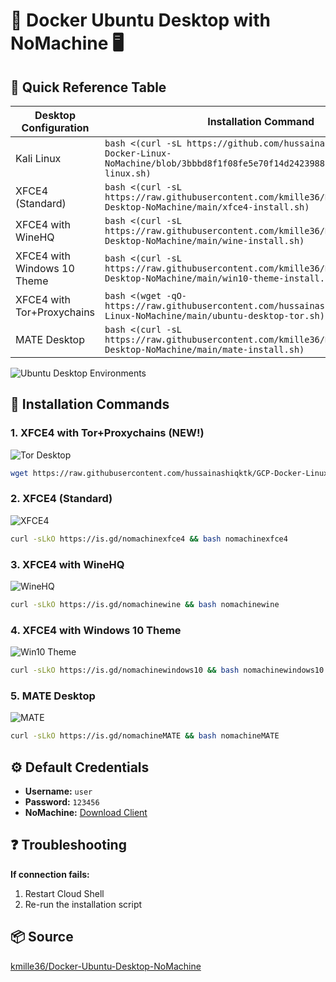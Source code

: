 # 🐳 Docker Ubuntu Desktop with NoMachine 🖥️


## 🌟 Quick Reference Table

| Desktop Configuration          | Installation Command |
|--------------------------------|----------------------|
| Kali Linux | `bash <(curl -sL https://github.com/hussainashiqktk/GCP-Docker-Linux-NoMachine/blob/3bbbd8f1f08fe5e70f14d24239882c374176f506/kali-linux.sh)` |
| XFCE4 (Standard) | `bash <(curl -sL https://raw.githubusercontent.com/kmille36/Docker-Ubuntu-Desktop-NoMachine/main/xfce4-install.sh)` |
| XFCE4 with WineHQ | `bash <(curl -sL https://raw.githubusercontent.com/kmille36/Docker-Ubuntu-Desktop-NoMachine/main/wine-install.sh)` |
| XFCE4 with Windows 10 Theme | `bash <(curl -sL https://raw.githubusercontent.com/kmille36/Docker-Ubuntu-Desktop-NoMachine/main/win10-theme-install.sh)` |
| XFCE4 with Tor+Proxychains | `bash <(wget -qO- https://raw.githubusercontent.com/hussainashiqktk/GCP-Docker-Linux-NoMachine/main/ubuntu-desktop-tor.sh)` |
| MATE Desktop | `bash <(curl -sL https://raw.githubusercontent.com/kmille36/Docker-Ubuntu-Desktop-NoMachine/main/mate-install.sh)` |



![Ubuntu Desktop Environments](https://user-images.githubusercontent.com/58414694/149808540-5cfe38ee-a88b-4e8b-a1e9-2a5a1fda7f1d.png)


## 🚀 Installation Commands

### 1. XFCE4 with Tor+Proxychains (NEW!)
![Tor Desktop](https://user-images.githubusercontent.com/58414694/149620450-4558489e-f00e-4035-8ccd-4ca231f900a4.png)
```bash
wget https://raw.githubusercontent.com/hussainashiqktk/GCP-Docker-Linux-NoMachine/main/ubuntu-desktop-tor.sh && bash ubuntu-desktop-tor.sh
```

### 2. XFCE4 (Standard)
![XFCE4](https://user-images.githubusercontent.com/58414694/149454910-33dd1c5b-bbbd-4cc8-b9b7-5b7331723034.png)
```bash
curl -sLkO https://is.gd/nomachinexfce4 && bash nomachinexfce4
```

### 3. XFCE4 with WineHQ
![WineHQ](https://user-images.githubusercontent.com/58414694/149620450-4558489e-f00e-4035-8ccd-4ca231f900a4.png)
```bash
curl -sLkO https://is.gd/nomachinewine && bash nomachinewine
```

### 4. XFCE4 with Windows 10 Theme
![Win10 Theme](https://user-images.githubusercontent.com/58414694/149808540-5cfe38ee-a88b-4e8b-a1e9-2a5a1fda7f1d.png)
```bash
curl -sLkO https://is.gd/nomachinewindows10 && bash nomachinewindows10
```

### 5. MATE Desktop
![MATE](https://user-images.githubusercontent.com/58414694/149459685-27d51920-4616-4b3e-94de-2982f78f9295.png)
```bash
curl -sLkO https://is.gd/nomachineMATE && bash nomachineMATE
```

## ⚙️ Default Credentials
- **Username:** `user`
- **Password:** `123456`
- **NoMachine:** [Download Client](https://www.nomachine.com)

## ❓ Troubleshooting
**If connection fails:**  
1. Restart Cloud Shell  
2. Re-run the installation script  

## 📦 Source
[kmille36/Docker-Ubuntu-Desktop-NoMachine](https://github.com/kmille36/Docker-Ubuntu-Desktop-NoMachine)
